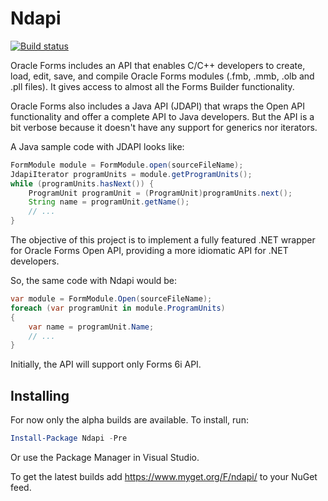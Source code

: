 Ndapi
=====

[![Build status](https://ci.appveyor.com/api/projects/status/sm2f9vamtugb4tc0?svg=true)](https://ci.appveyor.com/project/felipebz/ndapi)

Oracle Forms includes an API that enables C/C++ developers to create, load, edit, save, and compile Oracle Forms modules (.fmb, .mmb, .olb and .pll files). It gives access to almost all the Forms Builder functionality.

Oracle Forms also includes a Java API (JDAPI) that wraps the Open API functionality and offer a complete API to Java developers. But the API is a bit verbose because it doesn't have any support for generics nor iterators.

A Java sample code with JDAPI looks like:

```java
FormModule module = FormModule.open(sourceFileName);
JdapiIterator programUnits = module.getProgramUnits();
while (programUnits.hasNext()) {
    ProgramUnit programUnit = (ProgramUnit)programUnits.next();
    String name = programUnit.getName();
    // ...
}
```

The objective of this project is to implement a fully featured .NET wrapper for Oracle Forms Open API, providing a more idiomatic API for .NET developers. 

So, the same code with Ndapi would be:

```csharp
var module = FormModule.Open(sourceFileName);
foreach (var programUnit in module.ProgramUnits)
{
    var name = programUnit.Name;
    // ...
}
```

Initially, the API will support only Forms 6i API.

Installing
----------

For now only the alpha builds are available. To install, run:

```powershell
Install-Package Ndapi -Pre
```

Or use the Package Manager in Visual Studio.

To get the latest builds add https://www.myget.org/F/ndapi/ to your NuGet feed.
